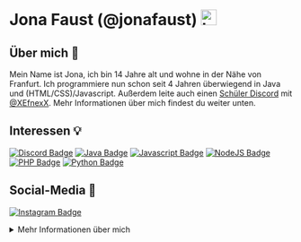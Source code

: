 # Jona Faust (@jonafaust) <img src="https://user-images.githubusercontent.com/1303154/88677602-1635ba80-d120-11ea-84d8-d263ba5fc3c0.gif" width="28px" alt="hi">

## Über mich 📜
Mein Name ist Jona, ich bin 14 Jahre alt und wohne in der Nähe von Franfurt. Ich programmiere nun schon seit 4 Jahren überwiegend in Java und (HTML/CSS)/Javascript.
Außerdem leite auch einen <a href=https://discord.gg/mauECUUGDy>Schüler Discord</a> mit <a href=http://www.xefnexx.de>@XEfnexX</a>.
Mehr Informationen über mich findest du weiter unten.

## Interessen 💡
[![Discord Badge](https://img.shields.io/badge/-Discord-7289d9?style=for-the-badge&labelColor=black&logo=discord&logoColor=7289d9)](#)
[![Java Badge](https://img.shields.io/badge/-Java-5382a1?style=for-the-badge&labelColor=black&logo=java&logoColor=5382a1)](#)
[![Javascript Badge](https://img.shields.io/badge/-Javascript-F0DB4F?style=for-the-badge&labelColor=black&logo=javascript&logoColor=F0DB4F)](#)
[![NodeJS Badge](https://img.shields.io/badge/-Nodejs-3C873A?style=for-the-badge&labelColor=black&logo=node.js&logoColor=3C873A)](#)
[![PHP Badge](https://img.shields.io/badge/-PHP-8993be?style=for-the-badge&labelColor=black&logo=php&logoColor=8993be)](#)
[![Python Badge](https://img.shields.io/badge/-Python-FFD43B?style=for-the-badge&labelColor=black&logo=python&logoColor=4B8BBE)](#)

## Social-Media 📱
[![Instagram Badge](https://img.shields.io/badge/-@jonafaust-e84393?style=flat&labelColor=e84393&logo=instagram&logoColor=white)](https://instagram.com/jonafaust)

<details>
  
  <summary>
    Mehr Informationen über mich
  </summary>
  
  #### GitHub Statistiken
  ![Jona Faust GitHub Stats](https://github-readme-stats.vercel.app/api?username=jonafaust&count_private=true&theme=tokyonight&hide=contribs,prs)
  
</details>
